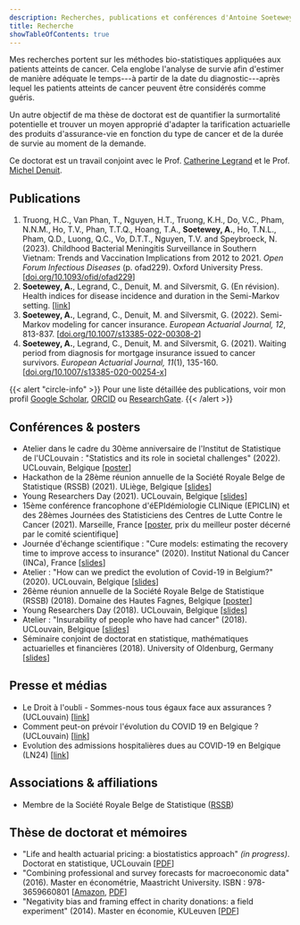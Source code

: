 ```yaml
---
description: Recherches, publications et conférences d'Antoine Soetewey
title: Recherche
showTableOfContents: true
---
```


Mes recherches portent sur les méthodes bio-statistiques appliquées aux patients atteints de cancer. Cela englobe l'analyse de survie afin d'estimer de manière adéquate le temps---à partir de la date du diagnostic---après lequel les patients atteints de cancer peuvent être considérés comme guéris.

Un autre objectif de ma thèse de doctorat est de quantifier la surmortalité potentielle et trouver un moyen approprié d'adapter la tarification actuarielle des produits d'assurance-vie en fonction du type de cancer et de la durée de survie au moment de la demande.

Ce doctorat est un travail conjoint avec le Prof. <a href="https://scholar.google.com/citations?user=xyQwjrUAAAAJ" target="_blank" rel="noopener">Catherine Legrand</a> et le Prof. <a href="https://scholar.google.com/citations?hl=en&user=P1d_AKAAAAAJ" target="_blank" rel="noopener">Michel Denuit</a>.
<!--- J'aime aussi appliquer les statistiques et la technologie aux questions de santé et d'éducation ou pour le bien social, ce que l'on appelle communément "data for good".--->

## Publications

<ol>
    <li>Truong, H.C., Van Phan, T., Nguyen, H.T., Truong, K.H., Do, V.C., Pham, N.N.M., Ho, T.V., Phan, T.T.Q., Hoang, T.A., <b>Soetewey, A.</b>, Ho, T.N.L., Pham, Q.D., Luong, Q.C., Vo, D.T.T., Nguyen, T.V. and Speybroeck, N. (2023). Childhood Bacterial Meningitis Surveillance in Southern Vietnam: Trends and Vaccination Implications from 2012 to 2021. <i>Open Forum Infectious Diseases</i> (p. ofad229). Oxford University Press. [<a href="https://doi.org/10.1093/ofid/ofad229" target="_blank" rel="noopener">doi.org/10.1093/ofid/ofad229</a>]</li>
    <li><b>Soetewey, A.</b>, Legrand, C., Denuit, M. and Silversmit, G. (En révision). Health indices for disease incidence and duration in the Semi-Markov setting. [<a href="http://hdl.handle.net/2078.1/274314" target="_blank" rel="noopener">link</a>]</li>
    <li><b>Soetewey, A.</b>, Legrand, C., Denuit, M. and Silversmit, G. (2022). Semi-Markov modeling for cancer insurance. <i>European Actuarial Journal, 12</i>, 813-837. [<a href="https://doi.org/10.1007/s13385-022-00308-2" target="_blank" rel="noopener">doi.org/10.1007/s13385-022-00308-2</a>]</li>
    <li><b>Soetewey, A.</b>, Legrand, C., Denuit, M. and Silversmit, G. (2021). Waiting period from diagnosis for mortgage insurance issued to cancer survivors. <i>European Actuarial Journal, 11</i>(1), 135-160. [<a href="https://doi.org/10.1007/s13385-020-00254-x" target="_blank" rel="noopener">doi.org/10.1007/s13385-020-00254-x</a>]</li>
</ol>

{{< alert "circle-info" >}}
Pour une liste détaillée des publications, voir mon profil <a href="https://scholar.google.com/citations?user=1P7ThwUAAAAJ" target="_blank" rel="noopener">Google Scholar</a>, <a href="https://orcid.org/0000-0001-8159-0804" target="_blank" rel="noopener">ORCID</a> ou <a href="https://www.researchgate.net/profile/Antoine-Soetewey" target="_blank" rel="noopener">ResearchGate</a>.
{{< /alert >}}

## Conférences & posters

<ul>
    <li>Atelier dans le cadre du 30ème anniversaire de l'Institut de Statistique de l'UCLouvain : "Statistics and its role in societal challenges"</a> (2022). UCLouvain, Belgique [<a href="/files/Poster_30_years_ISBA.pdf">poster</a>]</li>
    <li>Hackathon de la 28ème réunion annuelle de la Société Royale Belge de Statistique (RSSB)</a> (2021). ULiège, Belgique [<a href="/files/slides_rssbhackathon2021.pdf">slides</a>]</li>
    <li>Young Researchers Day (2021). UCLouvain, Belgique [<a href="/files/YRD_2021.pdf">slides</a>]</li>
    <li>15ème conférence francophone d'éEPIdémiologie CLINique (EPICLIN) et des 28èmes Journées des Statisticiens des Centres de Lutte Contre le Cancer (2021). Marseille, France [<a href="/files/Poster_EPICLIN_2021.pdf">poster</a>, prix du meilleur poster décerné par le comité scientifique]</li>
    <li>Journée d'échange scientifique : "Cure models: estimating the recovery time to improve access to insurance" (2020). Institut National du Cancer (INCa), France [<a href="/files/Journee_modeles_de_guerison.pdf">slides</a>]</li>
    <li>Atelier : "How can we predict the evolution of Covid-19 in Belgium?"</a> (2020). UCLouvain, Belgique [<a href="/files/slides-how-can-we-predict-the-evolution-of-covid-19-in-Belgium.pdf">slides</a>]</li>
    <li>26ème réunion annuelle de la Société Royale Belge de Statistique (RSSB)</a> (2018). Domaine des Hautes Fagnes, Belgique [<a href="/files/Poster_RSSB_2018.pdf">poster</a>]</li>
    <li>Young Researchers Day</a> (2018). UCLouvain, Belgique [<a href="/files/YRD_2018_AntoineSoetewey.pdf">slides</a>]</li>
    <li>Atelier : "Insurability of people who have had cancer"</a> (2018). UCLouvain, Belgique [<a href="/files/Workshop_May_29__2018___Assurabilit__des_personnes_ayant_eu_un_cancer__.pdf">slides</a>]</li>
    <li>Séminaire conjoint de doctorat en statistique, mathématiques actuarielles et financières (2018). University of Oldenburg, Germany [<a href="/files/Slides_Oldenburg_AntoineSoetewey.pdf">slides</a>]</li>
</ul>

## Presse et médias

<ul>
    <li>Le Droit à l'oubli - Sommes-nous tous égaux face aux assurances ? (UCLouvain) [<a href="https://uclouvain.be/en/research-institutes/lidam/news/le-droit-a-l-oubli-sommes-nous-tous-egaux-face-aux-assurances.html" target="_blank" rel="noopener">link</a>]</li>
    <li>Comment peut-on prévoir l'évolution du COVID 19 en Belgique ? (UCLouvain) [<a href="https://uclouvain.be/fr/instituts-recherche/lidam/actualites/how-can-we-predict-the-evolution-of-covid-19-in-belgium.html" target="_blank" rel="noopener">link</a>]</li>
    <li>Evolution des admissions hospitalières dues au COVID-19 en Belgique (LN24) [<a href="https://www.facebook.com/watch/live/?v=1173890509637511" target="_blank" rel="noopener">link</a>]</li>
</ul>

## Associations & affiliations

<ul>
<li>Membre de la Société Royale Belge de Statistique (<a href="https://rssb.be/" target="_blank" rel="noopener">RSSB</a>)</li>
</ul>

## Thèse de doctorat et mémoires

<ul>
<li>"Life and health actuarial pricing: a biostatistics approach" <i>(in progress)</i>. Doctorat en statistique, UCLouvain [<a href="/files/Thesis_abstract_EN.pdf">PDF</a>]</li>
<li>"Combining professional and survey forecasts for macroeconomic data" (2016). Master en économétrie, Maastricht University. ISBN : 978-3659660801 [<a href="https://www.amazon.com/Combining-professional-survey-forecasts-macroeconomic/dp/3659660809/ref=sr_1_1?s=books&amp;ie=UTF8&amp;qid=1483904672&amp;sr=1-1" target="_blank" rel="noopener">Amazon</a>, <a href="/files/SOETEWEY-ANTOINE-6083256-ECONOMETRICS-THESIS.pdf">PDF</a>]</li>
<li>"Negativity bias and framing effect in charity donations: a field experiment" (2014). Master en économie, KULeuven [<a href="/files/Thesis_Antoine_Soetewey_MSc_Eco.pdf">PDF</a>]</li>
</ul>
